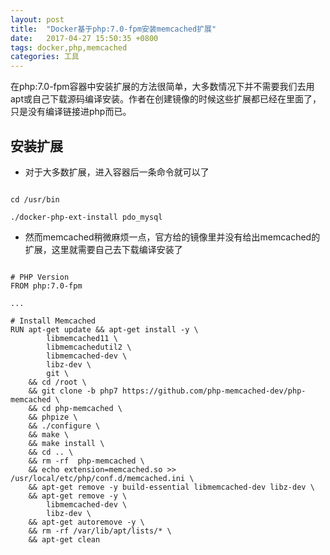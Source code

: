```yaml
---
layout: post
title:  "Docker基于php:7.0-fpm安装memcached扩展"
date:   2017-04-27 15:50:35 +0800
tags: docker,php,memcached
categories: 工具
---
```


在php:7.0-fpm容器中安装扩展的方法很简单，大多数情况下并不需要我们去用apt或自己下载源码编译安装。作者在创建镜像的时候这些扩展都已经在里面了，只是没有编译链接进php而已。

<!--break-->


## 安装扩展

* 对于大多数扩展，进入容器后一条命令就可以了

~~~shell

cd /usr/bin

./docker-php-ext-install pdo_mysql

~~~

* 然而memcached稍微麻烦一点，官方给的镜像里并没有给出memcached的扩展，这里就需要自己去下载编译安装了

~~~shell

# PHP Version
FROM php:7.0-fpm

...

# Install Memcached
RUN apt-get update && apt-get install -y \
        libmemcached11 \
        libmemcachedutil2 \
        libmemcached-dev \
        libz-dev \
        git \
    && cd /root \
    && git clone -b php7 https://github.com/php-memcached-dev/php-memcached \
    && cd php-memcached \
    && phpize \
    && ./configure \
    && make \
    && make install \
    && cd .. \
    && rm -rf  php-memcached \
    && echo extension=memcached.so >> /usr/local/etc/php/conf.d/memcached.ini \
    && apt-get remove -y build-essential libmemcached-dev libz-dev \
    && apt-get remove -y \
        libmemcached-dev \
        libz-dev \
    && apt-get autoremove -y \
    && rm -rf /var/lib/apt/lists/* \
    && apt-get clean

~~~

